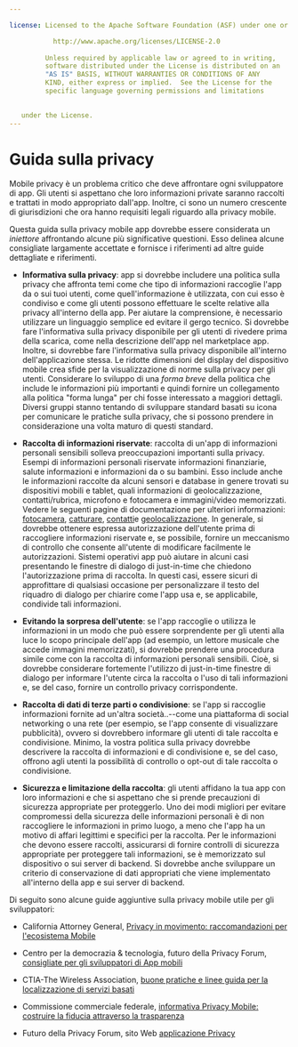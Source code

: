 ```yaml
---

license: Licensed to the Apache Software Foundation (ASF) under one or more contributor license agreements. See the NOTICE file distributed with this work for additional information regarding copyright ownership. The ASF licenses this file to you under the Apache License, Version 2.0 (the "License"); you may not use this file except in compliance with the License. You may obtain a copy of the License at

           http://www.apache.org/licenses/LICENSE-2.0
    
         Unless required by applicable law or agreed to in writing,
         software distributed under the License is distributed on an
         "AS IS" BASIS, WITHOUT WARRANTIES OR CONDITIONS OF ANY
         KIND, either express or implied.  See the License for the
         specific language governing permissions and limitations
    

   under the License.
---
```


# Guida sulla privacy

Mobile privacy è un problema critico che deve affrontare ogni sviluppatore di app. Gli utenti si aspettano che loro informazioni private saranno raccolti e trattati in modo appropriato dall'app. Inoltre, ci sono un numero crescente di giurisdizioni che ora hanno requisiti legali riguardo alla privacy mobile.

Questa guida sulla privacy mobile app dovrebbe essere considerata un *iniettore* affrontando alcune più significative questioni. Esso delinea alcune consigliate largamente accettate e fornisce i riferimenti ad altre guide dettagliate e riferimenti.

*   **Informativa sulla privacy**: app si dovrebbe includere una politica sulla privacy che affronta temi come che tipo di informazioni raccoglie l'app da o sui tuoi utenti, come quell'informazione è utilizzata, con cui esso è condiviso e come gli utenti possono effettuare le scelte relative alla privacy all'interno della app. Per aiutare la comprensione, è necessario utilizzare un linguaggio semplice ed evitare il gergo tecnico. Si dovrebbe fare l'informativa sulla privacy disponibile per gli utenti di rivedere prima della scarica, come nella descrizione dell'app nel marketplace app. Inoltre, si dovrebbe fare l'informativa sulla privacy disponibile all'interno dell'applicazione stessa. Le ridotte dimensioni del display del dispositivo mobile crea sfide per la visualizzazione di norme sulla privacy per gli utenti. Considerare lo sviluppo di una *forma breve* della politica che include le informazioni più importanti e quindi fornire un collegamento alla politica "forma lunga" per chi fosse interessato a maggiori dettagli. Diversi gruppi stanno tentando di sviluppare standard basati su icona per comunicare le pratiche sulla privacy, che si possono prendere in considerazione una volta maturo di questi standard.

*   **Raccolta di informazioni riservate**: raccolta di un'app di informazioni personali sensibili solleva preoccupazioni importanti sulla privacy. Esempi di informazioni personali riservate informazioni finanziarie, salute informazioni e informazioni da o su bambini. Esso include anche le informazioni raccolte da alcuni sensori e database in genere trovati su dispositivi mobili e tablet, quali informazioni di geolocalizzazione, contatti/rubrica, microfono e fotocamera e immagini/video memorizzati. Vedere le seguenti pagine di documentazione per ulteriori informazioni: [fotocamera][1], [catturare][2], [contatti][3]e [geolocalizzazione][4]. In generale, si dovrebbe ottenere espressa autorizzazione dell'utente prima di raccogliere informazioni riservate e, se possibile, fornire un meccanismo di controllo che consente all'utente di modificare facilmente le autorizzazioni. Sistemi operativi app può aiutare in alcuni casi presentando le finestre di dialogo di just-in-time che chiedono l'autorizzazione prima di raccolta. In questi casi, essere sicuri di approfittare di qualsiasi occasione per personalizzare il testo del riquadro di dialogo per chiarire come l'app usa e, se applicabile, condivide tali informazioni.

*   **Evitando la sorpresa dell'utente**: se l'app raccoglie o utilizza le informazioni in un modo che può essere sorprendente per gli utenti alla luce lo scopo principale dell'app (ad esempio, un lettore musicale che accede immagini memorizzati), si dovrebbe prendere una procedura simile come con la raccolta di informazioni personali sensibili. Cioè, si dovrebbe considerare fortemente l'utilizzo di just-in-time finestre di dialogo per informare l'utente circa la raccolta o l'uso di tali informazioni e, se del caso, fornire un controllo privacy corrispondente.

*   **Raccolta di dati di terze parti o condivisione**: se l'app si raccoglie informazioni fornite ad un'altra società..--come una piattaforma di social networking o una rete (per esempio, se l'app consente di visualizzare pubblicità), ovvero si dovrebbero informare gli utenti di tale raccolta e condivisione. Minimo, la vostra politica sulla privacy dovrebbe descrivere la raccolta di informazioni e di condivisione e, se del caso, offrono agli utenti la possibilità di controllo o opt-out di tale raccolta o condivisione.

*   **Sicurezza e limitazione della raccolta**: gli utenti affidano la tua app con loro informazioni e che si aspettano che si prende precauzioni di sicurezza appropriate per proteggerlo. Uno dei modi migliori per evitare compromessi della sicurezza delle informazioni personali è di non raccogliere le informazioni in primo luogo, a meno che l'app ha un motivo di affari legittimi e specifici per la raccolta. Per le informazioni che devono essere raccolti, assicurarsi di fornire controlli di sicurezza appropriate per proteggere tali informazioni, se è memorizzato sul dispositivo o sui server di backend. Si dovrebbe anche sviluppare un criterio di conservazione di dati appropriati che viene implementato all'interno della app e sui server di backend.

 [1]: cordova_camera_camera.md.html
 [2]: cordova_media_capture_capture.md.html
 [3]: cordova_contacts_contacts.md.html
 [4]: cordova_geolocation_geolocation.md.html

Di seguito sono alcune guide aggiuntive sulla privacy mobile utile per gli sviluppatori:

*   California Attorney General, [Privacy in movimento: raccomandazioni per l'ecosistema Mobile][5]

*   Centro per la democrazia & tecnologia, futuro della Privacy Forum, [consigliate per gli sviluppatori di App mobili][6]

*   CTIA-The Wireless Association, [buone pratiche e linee guida per la localizzazione di servizi basati][7]

*   Commissione commerciale federale, [informativa Privacy Mobile: costruire la fiducia attraverso la trasparenza][8]

*   Futuro della Privacy Forum, sito Web [applicazione Privacy][9]

 [5]: http://oag.ca.gov/sites/all/files/pdfs/privacy/privacy_on_the_go.pdf
 [6]: http://www.futureofprivacy.org/wp-content/uploads/Best-Practices-for-Mobile-App-Developers_Final.pdf
 [7]: http://www.ctia.org/business_resources/wic/index.cfm/AID/11300
 [8]: http://www.ftc.gov/os/2013/02/130201mobileprivacyreport.pdf
 [9]: http://www.applicationprivacy.org